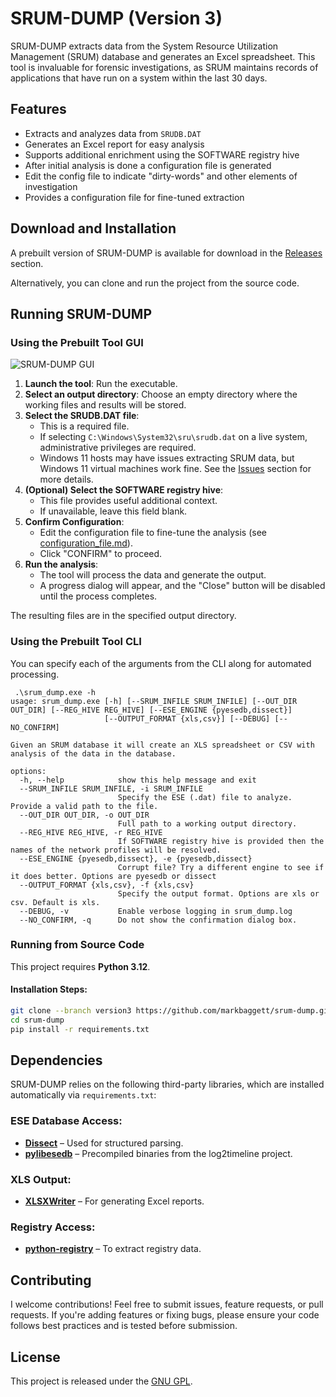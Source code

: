 # SRUM-DUMP (Version 3)

SRUM-DUMP extracts data from the System Resource Utilization Management (SRUM) database and generates an Excel spreadsheet. This tool is invaluable for forensic investigations, as SRUM maintains records of applications that have run on a system within the last 30 days.

## Features
- Extracts and analyzes data from `SRUDB.DAT`
- Generates an Excel report for easy analysis
- Supports additional enrichment using the SOFTWARE registry hive
- After initial analysis is done a configuration file is generated
- Edit the config file to indicate "dirty-words" and other elements of investigation 
- Provides a configuration file for fine-tuned extraction

## Download and Installation
A prebuilt version of SRUM-DUMP is available for download in the [Releases](https://github.com/MarkBaggett/srum-dump/releases) section.

Alternatively, you can clone and run the project from the source code.

## Running SRUM-DUMP
### Using the Prebuilt Tool GUI
![SRUM-DUMP GUI](srum-dump-use.gif)

1. **Launch the tool**: Run the executable.
2. **Select an output directory**: Choose an empty directory where the working files and results will be stored. 
3. **Select the SRUDB.DAT file**:
   - This is a required file.
   - If selecting `C:\Windows\System32\sru\srudb.dat` on a live system, administrative privileges are required.
   - Windows 11 hosts may have issues extracting SRUM data, but Windows 11 virtual machines work fine. See the [Issues](https://github.com/MarkBaggett/srum-dump/issues) section for more details.
4. **(Optional) Select the SOFTWARE registry hive**:
   - This file provides useful additional context.
   - If unavailable, leave this field blank.
5. **Confirm Configuration**:
   - Edit the configuration file to fine-tune the analysis (see [configuration_file.md](configuration_file.md)).
   - Click "CONFIRM" to proceed.
6. **Run the analysis**:
   - The tool will process the data and generate the output.
   - A progress dialog will appear, and the "Close" button will be disabled until the process completes.

The resulting files are in the specified output directory.

### Using the Prebuilt Tool CLI

You can specify each of the arguments from the CLI along for automated processing.

```
 .\srum_dump.exe -h
usage: srum_dump.exe [-h] [--SRUM_INFILE SRUM_INFILE] [--OUT_DIR OUT_DIR] [--REG_HIVE REG_HIVE] [--ESE_ENGINE {pyesedb,dissect}]
                     [--OUTPUT_FORMAT {xls,csv}] [--DEBUG] [--NO_CONFIRM]

Given an SRUM database it will create an XLS spreadsheet or CSV with analysis of the data in the database.

options:
  -h, --help            show this help message and exit
  --SRUM_INFILE SRUM_INFILE, -i SRUM_INFILE
                        Specify the ESE (.dat) file to analyze. Provide a valid path to the file.
  --OUT_DIR OUT_DIR, -o OUT_DIR
                        Full path to a working output directory.
  --REG_HIVE REG_HIVE, -r REG_HIVE
                        If SOFTWARE registry hive is provided then the names of the network profiles will be resolved.
  --ESE_ENGINE {pyesedb,dissect}, -e {pyesedb,dissect}
                        Corrupt file? Try a different engine to see if it does better. Options are pyesedb or dissect
  --OUTPUT_FORMAT {xls,csv}, -f {xls,csv}
                        Specify the output format. Options are xls or csv. Default is xls.
  --DEBUG, -v           Enable verbose logging in srum_dump.log
  --NO_CONFIRM, -q      Do not show the confirmation dialog box.
```

### Running from Source Code
This project requires **Python 3.12**.

#### Installation Steps:
```bash
git clone --branch version3 https://github.com/markbaggett/srum-dump.git
cd srum-dump
pip install -r requirements.txt
```

## Dependencies
SRUM-DUMP relies on the following third-party libraries, which are installed automatically via `requirements.txt`:

### ESE Database Access:
- **[Dissect](https://github.com/fox-it/dissect)** – Used for structured parsing.
- **[pylibesedb](https://github.com/log2timeline/l2tbinaries)** – Precompiled binaries from the log2timeline project.

### XLS Output:
- **[XLSXWriter](https://pypi.org/project/XlsxWriter/)** – For generating Excel reports.

### Registry Access:
- **[python-registry](https://github.com/williballenthin/python-registry)** – To extract registry data.

## Contributing
I welcome contributions! Feel free to submit issues, feature requests, or pull requests. If you're adding features or fixing bugs, please ensure your code follows best practices and is tested before submission.

## License
This project is released under the [GNU GPL](LICENSE).





